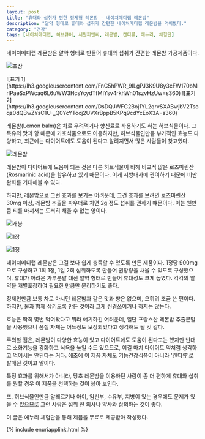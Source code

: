 ```yaml
---
layout: post
title: "휴대와 섭취가 편한 정제형 레몬밤 - 네이쳐메디랩 레몬밤"
description: "알약 형태로 휴대와 섭취가 간편한 네이쳐메디랩 레몬밤을 먹어봤다."
category: "건강"
tags: [네이쳐메디랩, 허브큐어, 세원피앤씨, 레몬밤, 캔디류, 에누리, 체험단]
---
```


네이쳐메디랩 레몬밤은
알약 형태로 만들어 휴대와 섭취가 간편한 레몬밤 가공제품이다.

![포장](https://lh3.googleusercontent.com/tvkQLVs6z6Yo4OOrAgu-2HezLwUoSfCg8IAsg3niZXe1OQLRV9wJ3dslfulm1tPbg511-twRLdFfnQ=s480)

<p class="center" markdown="1">
![표기 1](https://lh3.googleusercontent.com/FnC5hPWR_9ILgPJ3K9U8y3cFW170bMrlPaeSxPWcaq6L6uWW3HcsYcydTfMIYsv4rkhWn01szvHzUw=s360)
![표기 2](https://lh3.googleusercontent.com/DsDQJWFC2Boj1YL2qrvSXABwjbV2Tsoqz0dQBwZYsC1U-_Q0YcYTocj2UVXrBppB5KPq9cdYcEoX3A=s360)
</p>

레몬밤(Lemon balm)은
차로 우려먹거나 향신료로 사용하기도 하는 허브식물이다.
그 특유의 맛과 향 때문에 기호식품으로도 이용하지만,
허브식물인만큼 부가적인 효능도 다양하고,
최근에는 다이어트에도 도움이 된다고 알려지면서
많은 사람들이 찾고있다.

![레몬밤](https://upload.wikimedia.org/wikipedia/commons/thumb/3/3d/Melissa_officinalis_J2.jpg/480px-Melissa_officinalis_J2.jpg "Melissa officinalis (Lemon balm) leaves, picture taken in Belgium.<br />by Jamain, CC BY-SA 3.0")

레몬밤이 다이어트에 도움이 되는 것은
다른 허브식물이 비해 비교적 많은 로즈마린산(Rosmarinic acid)을 함유하고 있기 때문이다.
이게 지방대사에 관여하기 때문에 비만 완화를 기대해볼 수 있다.

하지만, 레몬밤으로 그런 효과를 보기는 어려운데,
그건 효과를 보려면 로즈마린산 30mg 이상,
레몬밤 추출물 파우더로 치면 2g 정도 섭취를 권하기 떄문이다.
이는 웬만큼 티를 마셔서는 도저히 채울 수 없는 양이다.

![개봉](https://lh3.googleusercontent.com/TokI4FwLjdCljW2vmFxjncnBENAFXaXWG4Zik23YyyvYxvINon6CL04MXGpKMtmDjMKJ9G3dx6mzCw=s480)

![1장](https://lh3.googleusercontent.com/v3pxXfbjkMGE5Lxl8cbkODiWcAHrhJVtN5sOiJLrfu24IyzYOvjaR20QTC-FMd75UJOsMMi9FHPhiQ=s480)

![1정](https://lh3.googleusercontent.com/tKay66f2nn_ojLJ8SzOBSO5xI8rEvo2nD3-OdmHsW5nlFBc88T7oJks-d5NEAtX1Jetwp2NNUx-sbA=s480)

네이쳐메디랩 레몬밤은 그걸 보다 쉽게 충족할 수 있도록 만든 제품이다.
1정당 900mg으로 구성하고 1회 1정, 1일 2회 섭취하도록 만들어
권장량을 채울 수 있도록 구성했으며,
휴대가 어려운 가루분말 대신 알약 형태로 만들어 휴대성도 크게 높였다.
각각의 알약을 개별포장하여 필요한 만큼만 분리하기도 좋다.

정제인만큼 보통 차로 마시던 레몬밤과 같은 맛과 향은 없으며,
오히려 조금 쓴 편이다.
하지만, 물과 함께 삼키도록 만든 것이라 그게 신경쓰이거나 하지는 않는다.

효능은 딱히 몇번 먹어봤다고 뭐라 얘기하긴 어려운데,
일단 프랑스산 레몬밤 추출분말을 사용했으니 품질 자체는 어느정도 보장되었다고 생각해도 될 것 같다.

주의할 점은, 레몬밤이 다양한 효능이 있고 다이어트에도 도움이 된다고는 했지만
반대로 소화기능을 강화하고 식욕을 높일 수도 있으므로,
이걸 마치 다이어트 약처럼 생각하고 먹어서는 안된다는 거다.
애초에 이 제품 자체도 기능건강식품이 아니라 '캔디류'로 발매된 것이고 말이다.

특정 효과를 위해서가 아니라,
당초 레몬밤을 이용하던 사람이
좀 더 편하게 휴대와 섭취를 원할 경우 이 제품을 선택하는 것이 옳아 보인다.

또, 허브식물인만큼 알레르기나 아이, 임신부, 수유부, 지병이 있는 경우에도 문제가 있을 수 있으므로
그런 사람은 섭취 전 의사나 약사와 상의하는 것이 좋다.



<div class="im im-info">
이 글은 에누리 체험단을 통해 제품을 무료로 제공받아 작성했다.
</div>

{% include enuriapplink.html %}
